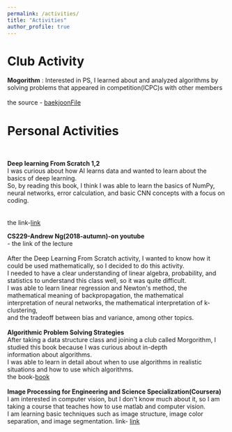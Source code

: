 ```yaml
---
permalink: /activities/
title: "Activities"
author_profile: true
---
```


# Club Activity

**Mogorithm** : Interested in PS, I learned about and analyzed algorithms by solving problems that appeared in competition(ICPC)s with other members
<br><br>
the source - [baekjoonFile](https://github.com/jushcooly/baekjoonFile)
<br>


# Personal Activities
<br>

**Deep learning From Scratch 1,2**
<br>
I was curious about how AI learns data and wanted to learn about the basics of deep learning.<br> So, by reading this book, I think I was able to learn the basics of NumPy, neural networks, error calculation, and basic CNN concepts with a focus on coding.<br><br><br>
the link-[link](https://github.com/kchcoo/WegraLee-deep-learning-from-scratch)


**CS229-Andrew Ng(2018-autumn)-on youtube**
<br>
<a href="https://www.youtube.com/watch?v=jGwO_UgTS7I&list=PLoROMvodv4rMiGQp3WXShtMGgzqpfVfbU" target="_blank">
  <i class="fab fa-youtube" aria-hidden="true"></i>
</a>  - the link of the lecture
<br><br>
After the Deep Learning From Scratch activity, I wanted to know how it could be used mathematically, so I decided to do this activity.<br>
I needed to have a clear understanding of linear algebra, probability, and statistics to understand this class well, so it was quite difficult.<br>
I was able to learn linear regression and Newton's method, the mathematical meaning of backpropagation, the mathematical <br>interpretation of neural networks, the mathematical interpretation of k-clustering,<br>
and the tradeoff between bias and variance, among other topics.
<br><br>
**Algorithmic Problem Solving Strategies**
<br>
After taking a data structure class and joining a club called Morgorithm, I studied this book because I was curious about in-depth<br>  information about algorithms.<br>
I was able to learn in detail about when to use algorithms in realistic situations and how to use which algorithms.
<br>
the book-[book](https://book.algospot.com)
<br><br>
**Image Processing for Engineering and Science Specialization(Coursera)**
<br>
I am interested in computer vision, but I don't know much about it, so I am taking a course that teaches how to use matlab and computer vision.<br>
I am learning basic techniques such as image structure, image color separation, and image segmentation.
link- [link](https://www.coursera.org/specializations/image-processing)


